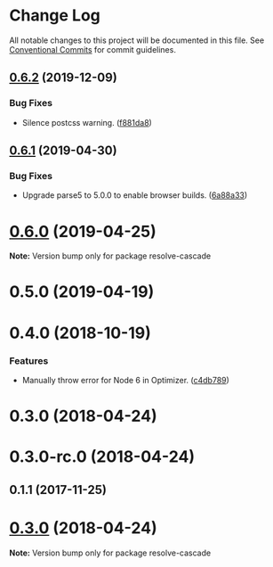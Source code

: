 # Change Log

All notable changes to this project will be documented in this file.
See [Conventional Commits](https://conventionalcommits.org) for commit guidelines.

## [0.6.2](https://github.com/linkedin/opticss/compare/resolve-cascade@0.6.1...resolve-cascade@0.6.2) (2019-12-09)


### Bug Fixes

* Silence postcss warning. ([f881da8](https://github.com/linkedin/opticss/commit/f881da8))





## [0.6.1](https://github.com/linkedin/opticss/compare/resolve-cascade@0.6.0...resolve-cascade@0.6.1) (2019-04-30)


### Bug Fixes

* Upgrade parse5 to 5.0.0 to enable browser builds. ([6a88a33](https://github.com/linkedin/opticss/commit/6a88a33))





# [0.6.0](https://github.com/linkedin/opticss/compare/resolve-cascade@0.5.0...resolve-cascade@0.6.0) (2019-04-25)

**Note:** Version bump only for package resolve-cascade





# 0.5.0 (2019-04-19)



# 0.4.0 (2018-10-19)


### Features

* Manually throw error for Node 6 in Optimizer. ([c4db789](https://github.com/linkedin/opticss/commit/c4db789))



# 0.3.0 (2018-04-24)



# 0.3.0-rc.0 (2018-04-24)



## 0.1.1 (2017-11-25)





<a name="0.3.0"></a>
# [0.3.0](https://github.com/linkedin/opticss/compare/v0.3.0-rc.0...v0.3.0) (2018-04-24)

**Note:** Version bump only for package resolve-cascade
